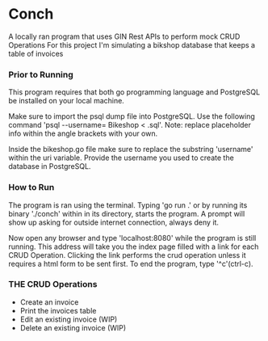 # Conch

A locally ran program that uses GIN Rest APIs to perform mock CRUD Operations
For this project I'm simulating a bikshop database that keeps a table of invoices

### Prior to Running

This program requires that both go programming language 
and PostgreSQL be installed on your local machine.

Make sure to import the psql dump file into PostgreSQL.
Use the following command 'psql --username=<username> Bikeshop <  <filename>.sql'.
Note: replace placeholder info within the angle brackets with your own.

Inside the bikeshop.go file make sure to replace the substring 'username' within
the uri variable. Provide the username you used to create the database in PostgreSQL.

### How to Run

The program is ran using the terminal. Typing 'go run .' or  by running 
its binary './conch' within in its directory, starts the program.
A prompt will show up  asking for outside internet connection, always deny it.

Now open any browser and type 'localhost:8080' while the program is still running.
This address will take you the index page filled with a link for each CRUD Operation.
Clicking the link performs the crud operation unless it requires a html form to be sent first.
To end the program,  type '^c'(ctrl-c).

### THE CRUD Operations

* Create an invoice 
* Print the invoices table
* Edit an existing invoice (WIP)
* Delete an existing invoice (WIP)
